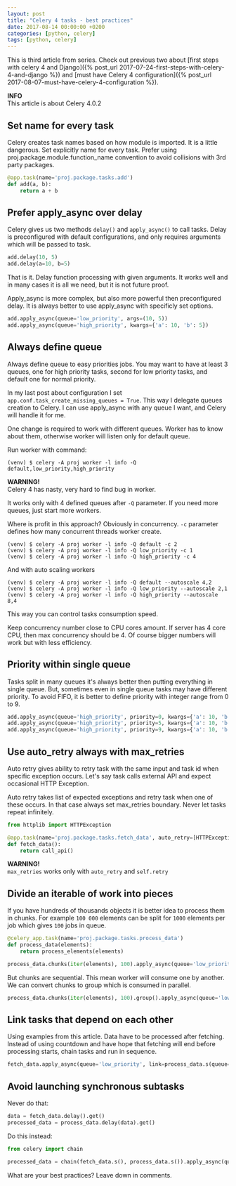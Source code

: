```yaml
---
layout: post
title: "Celery 4 tasks - best practices"
date: 2017-08-14 00:00:00 +0200
categories: [python, celery]
tags: [python, celery]
---
```


This is third article from series. Check out previous two about
[first steps with celery 4 and Django]({% post_url 2017-07-24-first-steps-with-celery-4-and-django %})
and [must have Celery 4 configuration]({% post_url 2017-08-07-must-have-celery-4-configuration %}).

<div class="alert alert-info">
    <i class="fas fa-info-circle"></i> <strong>INFO</strong><br> This article is about Celery 4.0.2
</div>

## Set name for every task

Celery creates task names based on how module is imported. It is a little dangerous.
Set explicitly name for every task. Prefer using proj.package.module.function_name convention
to avoid collisions with 3rd party packages.

```python
@app.task(name='proj.package.tasks.add')
def add(a, b):
    return a + b
```

## Prefer apply_async over delay

Celery gives us two methods `delay()` and `apply_async()` to call tasks. Delay is preconfigured
with default configurations, and only requires arguments which will be passed to task.

```python
add.delay(10, 5)
add.delay(a=10, b=5)
```

That is it. Delay function processing with given arguments. It works well and in many cases
it is all we need, but it is not future proof.

Apply_async is more complex, but also more powerful then preconfigured delay.
It is always better to use apply_async with specificly set options.

```python
add.apply_async(queue='low_priority', args=(10, 5))
add.apply_async(queue='high_priority', kwargs={'a': 10, 'b': 5})
```

## Always define queue

Always define queue to easy priorities jobs. You may want to have at least 3 queues,
one for high priority tasks, second for low priority tasks, and default one for normal priority.

In my last post about configuration I set `app.conf.task_create_missing_queues = True`.
This way I delegate queues creation to Celery. I can use apply_async with any queue I want,
and Celery will handle it for me.

One change is required to work with different queues. Worker has to know about them, otherwise
worker will listen only for default queue.

Run worker with command:

```console
(venv) $ celery -A proj worker -l info -Q default,low_priority,high_priority
```

<div class="alert alert-warning" role="alert">
    <i class="fas fa-exclamation-triangle"></i> <strong>WARNING!</strong> <br>
    Celery 4 has nasty, very hard to find bug in worker.
    <p>
        It works only with 4 defined queues after <code class="highlighter-rouge">-Q</code>
        parameter. If you need more queues,
        just start more workers.
    </p>
</div>

Where is profit in this approach? Obviously in concurrency.
`-c` parameter defines how many concurrent threads worker create.

```console
(venv) $ celery -A proj worker -l info -Q default -c 2
(venv) $ celery -A proj worker -l info -Q low_priority -c 1
(venv) $ celery -A proj worker -l info -Q high_priority -c 4
```

And with auto scaling workers

```console
(venv) $ celery -A proj worker -l info -Q default --autoscale 4,2
(venv) $ celery -A proj worker -l info -Q low_priority --autoscale 2,1
(venv) $ celery -A proj worker -l info -Q high_priority --autoscale 8,4
```

This way you can control tasks consumption speed.

Keep concurrency number close to CPU cores amount. If server has 4 core CPU, then max concurrency
should be 4. Of course bigger numbers will work but with less efficiency.

## Priority within single queue

Tasks split in many queues it's always better then putting everything in single queue.
But, sometimes even in single queue tasks may have different priority.
To avoid FIFO, it is better to define priority with integer range from 0 to 9.

```python
add.apply_async(queue='high_priority', priority=0, kwargs={'a': 10, 'b': 5})
add.apply_async(queue='high_priority', priority=5, kwargs={'a': 10, 'b': 5})
add.apply_async(queue='high_priority', priority=9, kwargs={'a': 10, 'b': 5})
```

## Use auto_retry always with max_retries

Auto retry gives ability to retry task with the same input and task id when specific exception
occurs. Let's say task calls external API and expect occasional HTTP Exception.

Auto retry takes list of expected exceptions and retry task when one of these occurs.
In that case always set max_retries boundary. Never let tasks repeat infinitely.

```python
from httplib import HTTPException

@app.task(name='proj.package.tasks.fetch_data', auto_retry=[HTTPException], max_retries=3)
def fetch_data():
    return call_api()
```

<div class="alert alert-warning">
    <i class="fas fa-exclamation-triangle"></i> <strong>WARNING!</strong><br>
    <code class="highlighter-rouge">max_retries</code>
    works only with <code class="highlighter-rouge">auto_retry</code>
    and <code class="highlighter-rouge">self.retry</code>
</div>

## Divide an iterable of work into pieces

If you have hundreds of thousands objects it is better idea to process them in chunks.
For example `100 000` elements can be split for `1000` elements per job which
gives `100` jobs in queue.

```python
@celery_app.task(name='proj.package.tasks.process_data')
def process_data(elements):
    return process_elements(elements)

process_data.chunks(iter(elements), 100).apply_async(queue='low_priority')
```

But chunks are sequential. This mean worker will consume one by another.
We can convert chunks to group which is consumed in parallel.

```python
process_data.chunks(iter(elements), 100).group().apply_async(queue='low_priority')
```

## Link tasks that depend on each other

Using examples from this article. Data have to be processed after fetching.
Instead of using countdown and have hope that fetching will end before processing starts,
chain tasks and run in sequence.

```python
fetch_data.apply_async(queue='low_priority', link=process_data.s(queue='low_priority'))
```

## Avoid launching synchronous subtasks

Never do that:

```python
data = fetch_data.delay().get()
processed_data = process_data.delay(data).get()
```

Do this instead:

```python
from celery import chain

processed_data = chain(fetch_data.s(), process_data.s()).apply_async(queue='low_priority').get()
```

<p class="lead">What are your best practices? Leave down in comments.</p>
